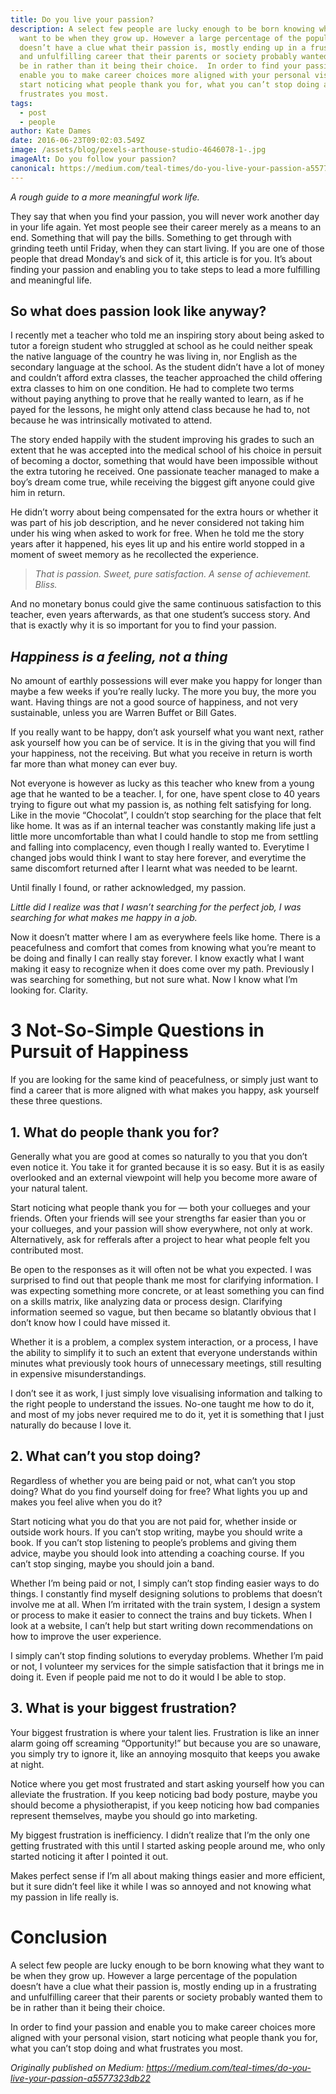 ```yaml
---
title: Do you live your passion?
description: A select few people are lucky enough to be born knowing what they
  want to be when they grow up. However a large percentage of the population
  doesn’t have a clue what their passion is, mostly ending up in a frustrating
  and unfulfilling career that their parents or society probably wanted them to
  be in rather than it being their choice.  In order to find your passion and
  enable you to make career choices more aligned with your personal vision,
  start noticing what people thank you for, what you can’t stop doing and what
  frustrates you most.
tags:
  - post
  - people
author: Kate Dames
date: 2016-06-23T09:02:03.549Z
image: /assets/blog/pexels-arthouse-studio-4646078-1-.jpg
imageAlt: Do you follow your passion?
canonical: https://medium.com/teal-times/do-you-live-your-passion-a5577323db22
---
```

*A rough guide to a more meaningful work life.*

They say that when you find your passion, you will never work another day in your life again. Yet most people see their career merely as a means to an end. Something that will pay the bills. Something to get through with grinding teeth until Friday, when they can start living. If you are one of those people that dread Monday’s and sick of it, this article is for you. It’s about finding your passion and enabling you to take steps to lead a more fulfilling and meaningful life.

## So what does passion look like anyway?

I recently met a teacher who told me an inspiring story about being asked to tutor a foreign student who struggled at school as he could neither speak the native language of the country he was living in, nor English as the secondary language at the school. As the student didn’t have a lot of money and couldn’t afford extra classes, the teacher approached the child offering extra classes to him on one condition. He had to complete two terms without paying anything to prove that he really wanted to learn, as if he payed for the lessons, he might only attend class because he had to, not because he was intrinsically motivated to attend.

The story ended happily with the student improving his grades to such an extent that he was accepted into the medical school of his choice in persuit of becoming a doctor, something that would have been impossible without the extra tutoring he received. One passionate teacher managed to make a boy’s dream come true, while receiving the biggest gift anyone could give him in return.

He didn’t worry about being compensated for the extra hours or whether it was part of his job description, and he never considered not taking him under his wing when asked to work for free. When he told me the story years after it happened, his eyes lit up and his entire world stopped in a moment of sweet memory as he recollected the experience.

> *That is passion. Sweet, pure satisfaction. A sense of achievement. Bliss.*

And no monetary bonus could give the same continuous satisfaction to this teacher, even years afterwards, as that one student’s success story. And that is exactly why it is so important for you to find your passion.

## *Happiness is a feeling, not a thing*

No amount of earthly possessions will ever make you happy for longer than maybe a few weeks if you’re really lucky. The more you buy, the more you want. Having things are not a good source of happiness, and not very sustainable, unless you are Warren Buffet or Bill Gates.

If you really want to be happy, don’t ask yourself what you want next, rather ask yourself how you can be of service. It is in the giving that you will find your happiness, not the receiving. But what you receive in return is worth far more than what money can ever buy.

Not everyone is however as lucky as this teacher who knew from a young age that he wanted to be a teacher. I, for one, have spent close to 40 years trying to figure out what my passion is, as nothing felt satisfying for long. Like in the movie “Chocolat”, I couldn’t stop searching for the place that felt like home. It was as if an internal teacher was constantly making life just a little more uncomfortable than what I could handle to stop me from settling and falling into complacency, even though I really wanted to. Everytime I changed jobs would think I want to stay here forever, and everytime the same discomfort returned after I learnt what was needed to be learnt.

Until finally I found, or rather acknowledged, my passion.

*Little did I realize was that I wasn’t searching for the perfect job, I was searching for what makes me happy in a job.*

Now it doesn’t matter where I am as everywhere feels like home. There is a peacefulness and comfort that comes from knowing what you’re meant to be doing and finally I can really stay forever. I know exactly what I want making it easy to recognize when it does come over my path. Previously I was searching for something, but not sure what. Now I know what I’m looking for. Clarity.

# 3 Not-So-Simple Questions in Pursuit of Happiness

If you are looking for the same kind of peacefulness, or simply just want to find a career that is more aligned with what makes you happy, ask yourself these three questions.

## 1. What do people thank you for?

Generally what you are good at comes so naturally to you that you don’t even notice it. You take it for granted because it is so easy. But it is as easily overlooked and an external viewpoint will help you become more aware of your natural talent.

Start noticing what people thank you for — both your collueges and your friends. Often your friends will see your strengths far easier than you or your collueges, and your passion will show everywhere, not only at work. Alternatively, ask for refferals after a project to hear what people felt you contributed most.

Be open to the responses as it will often not be what you expected. I was surprised to find out that people thank me most for clarifying information. I was expecting something more concrete, or at least something you can find on a skills matrix, like analyzing data or process design. Clarifying information seemed so vague, but then became so blatantly obvious that I don’t know how I could have missed it.

Whether it is a problem, a complex system interaction, or a process, I have the ability to simplify it to such an extent that everyone understands within minutes what previously took hours of unnecessary meetings, still resulting in expensive misunderstandings.

I don’t see it as work, I just simply love visualising information and talking to the right people to understand the issues. No-one taught me how to do it, and most of my jobs never required me to do it, yet it is something that I just naturally do because I love it.

## 2. What can’t you stop doing?

Regardless of whether you are being paid or not, what can’t you stop doing? What do you find yourself doing for free? What lights you up and makes you feel alive when you do it?

Start noticing what you do that you are not paid for, whether inside or outside work hours. If you can’t stop writing, maybe you should write a book. If you can’t stop listening to people’s problems and giving them advice, maybe you should look into attending a coaching course. If you can’t stop singing, maybe you should join a band.

Whether I’m being paid or not, I simply can’t stop finding easier ways to do things. I constantly find myself designing solutions to problems that doesn’t involve me at all. When I’m irritated with the train system, I design a system or process to make it easier to connect the trains and buy tickets. When I look at a website, I can’t help but start writing down recommendations on how to improve the user experience.

I simply can’t stop finding solutions to everyday problems. Whether I’m paid or not, I volunteer my services for the simple satisfaction that it brings me in doing it. Even if people paid me not to do it would I be able to stop.

## 3. What is your biggest frustration?

Your biggest frustration is where your talent lies. Frustration is like an inner alarm going off screaming “Opportunity!” but because you are so unaware, you simply try to ignore it, like an annoying mosquito that keeps you awake at night.

Notice where you get most frustrated and start asking yourself how you can alleviate the frustration. If you keep noticing bad body posture, maybe you should become a physiotherapist, if you keep noticing how bad companies represent themselves, maybe you should go into marketing.

My biggest frustration is inefficiency. I didn’t realize that I’m the only one getting frustrated with this until I started asking people around me, who only started noticing it after I pointed it out.

Makes perfect sense if I’m all about making things easier and more efficient, but it sure didn’t feel like it while I was so annoyed and not knowing what my passion in life really is.

# Conclusion

A select few people are lucky enough to be born knowing what they want to be when they grow up. However a large percentage of the population doesn’t have a clue what their passion is, mostly ending up in a frustrating and unfulfilling career that their parents or society probably wanted them to be in rather than it being their choice.

In order to find your passion and enable you to make career choices more aligned with your personal vision, start noticing what people thank you for, what you can’t stop doing and what frustrates you most.





*Originally published on Medium: https://medium.com/teal-times/do-you-live-your-passion-a5577323db22*